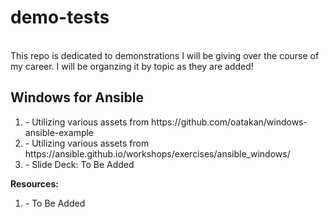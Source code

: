 <h1>demo-tests</h1>
<br>
This repo is dedicated to demonstrations I will be giving over the course of my career.
I will be organzing it by topic as they are added! 

<h2><b>Windows for Ansible</b></h2>
<ol>
  <li>- Utilizing various assets from https://github.com/oatakan/windows-ansible-example </li>
  <li>- Utilizing various assets from https://ansible.github.io/workshops/exercises/ansible_windows/ </li>
  <li>- Slide Deck: To Be Added </li>
  </ol>
  <b>Resources:</b>
  <ol>
  <li>- To Be Added </li>
  </ol>
